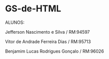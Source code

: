 # GS-de-HTML
ALUNOS: 

Jefferson Nascimento e Silva / RM:94597

Vitor de Andrade Ferreira Dias / RM:95713

Benjamim Lucas Rodrigues Gonçalo  / RM:96026
